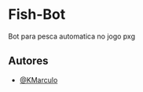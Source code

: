 
# Fish-Bot

Bot para pesca automatica no jogo pxg

## Autores

- [@KMarculo](https://github.com/KMarculo)

